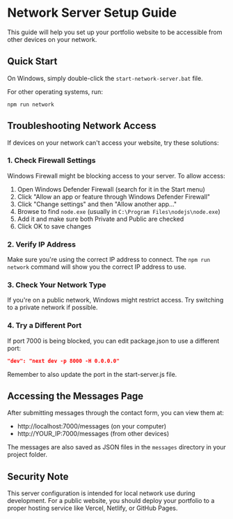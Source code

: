 # Network Server Setup Guide

This guide will help you set up your portfolio website to be accessible from other devices on your network.

## Quick Start

On Windows, simply double-click the `start-network-server.bat` file.

For other operating systems, run:
```
npm run network
```

## Troubleshooting Network Access

If devices on your network can't access your website, try these solutions:

### 1. Check Firewall Settings

Windows Firewall might be blocking access to your server. To allow access:

1. Open Windows Defender Firewall (search for it in the Start menu)
2. Click "Allow an app or feature through Windows Defender Firewall"
3. Click "Change settings" and then "Allow another app..."
4. Browse to find `node.exe` (usually in `C:\Program Files\nodejs\node.exe`)
5. Add it and make sure both Private and Public are checked
6. Click OK to save changes

### 2. Verify IP Address

Make sure you're using the correct IP address to connect. The `npm run network` command will show you the correct IP address to use.

### 3. Check Your Network Type

If you're on a public network, Windows might restrict access. Try switching to a private network if possible.

### 4. Try a Different Port

If port 7000 is being blocked, you can edit package.json to use a different port:

```json
"dev": "next dev -p 8000 -H 0.0.0.0"
```

Remember to also update the port in the start-server.js file.

## Accessing the Messages Page

After submitting messages through the contact form, you can view them at:

- http://localhost:7000/messages (on your computer)
- http://YOUR_IP:7000/messages (from other devices)

The messages are also saved as JSON files in the `messages` directory in your project folder.

## Security Note

This server configuration is intended for local network use during development. For a public website, you should deploy your portfolio to a proper hosting service like Vercel, Netlify, or GitHub Pages. 